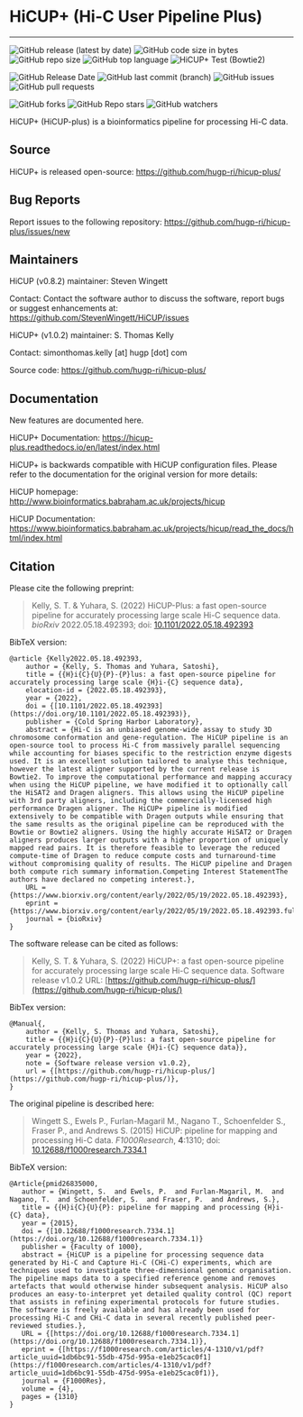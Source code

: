 # HiCUP+ (Hi-C User Pipeline Plus)
--------------------------

![GitHub release (latest by date)](https://img.shields.io/github/v/release/hugp-ri/hicup-plus?label=GitHub%20release)
![GitHub code size in bytes](https://img.shields.io/github/languages/code-size/hugp-ri/hicup-plus)
![GitHub repo size](https://img.shields.io/github/repo-size/hugp-ri/hicup-plus)
![GitHub top language](https://img.shields.io/github/languages/top/hugp-ri/hicup-plus)
![HiCUP+ Test (Bowtie2)](https://github.com/hugp-ri/hicup-plus/actions/workflows/main.yml/badge.svg)

![GitHub Release Date](https://img.shields.io/github/release-date/hugp-ri/hicup-plus)
![GitHub last commit (branch)](https://img.shields.io/github/last-commit/hugp-ri/hicup-plus/master)
![GitHub issues](https://img.shields.io/github/issues/hugp-ri/hicup-plus)
![GitHub pull requests](https://img.shields.io/github/issues-pr/hugp-ri/hicup-plus)

![GitHub forks](https://img.shields.io/github/forks/hugp-ri/hicup-plus?style=social)
![GitHub Repo stars](https://img.shields.io/github/stars/hugp-ri/hicup-plus?style=social)
![GitHub watchers](https://img.shields.io/github/watchers/hugp-ri/hicup-plus?style=social)

HiCUP+ (HiCUP-plus) is a bioinformatics pipeline for processing Hi-C data. 

## Source

HiCUP+ is released open-source:
https://github.com/hugp-ri/hicup-plus/

## Bug Reports

Report issues to the following repository:
https://github.com/hugp-ri/hicup-plus/issues/new

## Maintainers

HiCUP (v0.8.2) maintainer: Steven Wingett

Contact:
Contact the software author to discuss the software, report bugs or suggest enhancements at:
https://github.com/StevenWingett/HiCUP/issues

HiCUP+ (v1.0.2) maintainer: S. Thomas Kelly

Contact:
simonthomas.kelly [at] hugp [dot] com

Source code:
https://github.com/hugp-ri/hicup-plus/


## Documentation

New features are documented here.

HiCUP+ Documentation:
https://hicup-plus.readthedocs.io/en/latest/index.html

HiCUP+ is backwards compatible with HiCUP configuration files. 
Please refer to the documentation for the original version for more details:

HiCUP homepage:
http://www.bioinformatics.babraham.ac.uk/projects/hicup

HiCUP Documentation:
https://www.bioinformatics.babraham.ac.uk/projects/hicup/read_the_docs/html/index.html

## Citation

Please cite the following preprint:

> Kelly, S. T. & Yuhara, S. (2022) HiCUP-Plus: a fast open-source pipeline for accurately processing large scale Hi-C sequence data.
> _bioRxiv_ 2022.05.18.492393; doi: [10.1101/2022.05.18.492393](https://doi.org/10.1101/2022.05.18.492393)

BibTeX version:

```
@article {Kelly2022.05.18.492393,
    author = {Kelly, S. Thomas and Yuhara, Satoshi},
    title = {{H}i{C}{U}{P}-{P}lus: a fast open-source pipeline for accurately processing large scale {H}i-{C} sequence data},
    elocation-id = {2022.05.18.492393},
    year = {2022},
    doi = {[10.1101/2022.05.18.492393](https://doi.org/10.1101/2022.05.18.492393)},
    publisher = {Cold Spring Harbor Laboratory},
    abstract = {Hi-C is an unbiased genome-wide assay to study 3D chromosome conformation and gene-regulation. The HiCUP pipeline is an open-source tool to process Hi-C from massively parallel sequencing while accounting for biases specific to the restriction enzyme digests used. It is an excellent solution tailored to analyse this technique, however the latest aligner supported by the current release is Bowtie2. To improve the computational performance and mapping accuracy when using the HiCUP pipeline, we have modified it to optionally call the HiSAT2 and Dragen aligners. This allows using the HiCUP pipeline with 3rd party aligners, including the commercially-licensed high performance Dragen aligner. The HiCUP+ pipeline is modified extensively to be compatible with Dragen outputs while ensuring that the same results as the original pipeline can be reproduced with the Bowtie or Bowtie2 aligners. Using the highly accurate HiSAT2 or Dragen aligners produces larger outputs with a higher proportion of uniquely mapped read pairs. It is therefore feasible to leverage the reduced compute-time of Dragen to reduce compute costs and turnaround-time without compromising quality of results. The HiCUP pipeline and Dragen both compute rich summary information.Competing Interest StatementThe authors have declared no competing interest.},
    URL = {https://www.biorxiv.org/content/early/2022/05/19/2022.05.18.492393},
    eprint = {https://www.biorxiv.org/content/early/2022/05/19/2022.05.18.492393.full.pdf},
    journal = {bioRxiv}
}
```

The software release can be cited as follows:

> Kelly, S. T. & Yuhara, S. (2022) HiCUP+: a fast open-source pipeline for accurately processing large scale Hi-C sequence data.
> Software release v1.0.2 URL: [https://github.com/hugp-ri/hicup-plus/](https://github.com/hugp-ri/hicup-plus/)

BibTex version:

```
@Manual{,
    author = {Kelly, S. Thomas and Yuhara, Satoshi},
    title = {{H}i{C}{U}{P}-{P}lus: a fast open-source pipeline for accurately processing large scale {H}i-{C} sequence data}},
    year = {2022},
    note = {Software release version v1.0.2},
    url = {[https://github.com/hugp-ri/hicup-plus/](https://github.com/hugp-ri/hicup-plus/)},
}
```

The original pipeline is described here:

> Wingett S., Ewels P., Furlan-Magaril M., Nagano T., Schoenfelder S., Fraser P., and Andrews S. (2015)
> HiCUP: pipeline for mapping and processing Hi-C data.
> _F1000Research_, **4**:1310; doi: [10.12688/f1000research.7334.1](https://doi.org/10.12688/f1000research.7334.1)

BibTeX version:

```
@Article{pmid26835000,
   author = {Wingett, S.  and Ewels, P.  and Furlan-Magaril, M.  and Nagano, T.  and Schoenfelder, S.  and Fraser, P.  and Andrews, S.},
   title = {{H}i{C}{U}{P}: pipeline for mapping and processing {H}i-{C} data},
   year = {2015},
   doi = {[10.12688/f1000research.7334.1](https://doi.org/10.12688/f1000research.7334.1)}
   publisher = {Faculty of 1000},
   abstract = {HiCUP is a pipeline for processing sequence data generated by Hi-C and Capture Hi-C (CHi-C) experiments, which are techniques used to investigate three-dimensional genomic organisation. The pipeline maps data to a specified reference genome and removes artefacts that would otherwise hinder subsequent analysis. HiCUP also produces an easy-to-interpret yet detailed quality control (QC) report that assists in refining experimental protocols for future studies. The software is freely available and has already been used for processing Hi-C and CHi-C data in several recently published peer-reviewed studies.},
   URL = {[https://doi.org/10.12688/f1000research.7334.1](https://doi.org/10.12688/f1000research.7334.1)},
   eprint = {[https://f1000research.com/articles/4-1310/v1/pdf?article_uuid=1db6bc91-55db-475d-995a-e1eb25cac0f1](https://f1000research.com/articles/4-1310/v1/pdf?article_uuid=1db6bc91-55db-475d-995a-e1eb25cac0f1)},
   journal = {F1000Res},
   volume = {4},
   pages = {1310}
}
```
